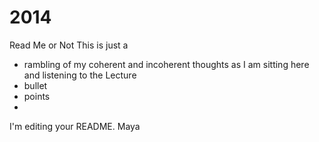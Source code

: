 2014
====
Read Me or Not
This is just a 
+ rambling of my coherent and incoherent thoughts as I am sitting here and listening to the Lecture
+ bullet
+ points
+ 
I'm editing your README. Maya
